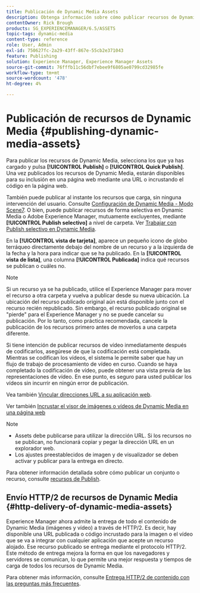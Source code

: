 ```yaml
---
title: Publicación de Dynamic Media Assets
description: Obtenga información sobre cómo publicar recursos de Dynamic Media, como vídeos e imágenes, incluido el envío HTTP/2 de dichos recursos.
contentOwner: Rick Brough
products: SG_EXPERIENCEMANAGER/6.5/ASSETS
topic-tags: dynamic-media
content-type: reference
role: User, Admin
exl-id: 750627fc-2a29-43ff-867e-55cb2e371043
feature: Publishing
solution: Experience Manager, Experience Manager Assets
source-git-commit: 76fffb11c56dbf7ebee9f6805ae0799cd32985fe
workflow-type: tm+mt
source-wordcount: '478'
ht-degree: 4%

---
```


# Publicación de recursos de Dynamic Media {#publishing-dynamic-media-assets}

Para publicar los recursos de Dynamic Media, selecciona los que ya has cargado y pulsa **[!UICONTROL Publish]** o **[!UICONTROL Quick Publish]**. Una vez publicados los recursos de Dynamic Media, estarán disponibles para su inclusión en una página web mediante una URL o incrustando el código en la página web.

También puede publicar al instante los recursos que carga, sin ninguna intervención del usuario. Consulte [Configuración de Dynamic Media - Modo Scene7](config-dms7.md).
O bien, puede publicar recursos de forma selectiva en Dynamic Media o Adobe Experience Manager, mutuamente excluyentes, mediante **[!UICONTROL Publish selectivo]** a nivel de carpeta. Ver [Trabajar con Publish selectivo en Dynamic Media](/help/assets/selective-publishing.md).

En la **[!UICONTROL vista de tarjeta]**, aparece un pequeño icono de globo terráqueo directamente debajo del nombre de un recurso y a la izquierda de la fecha y la hora para indicar que se ha publicado. En la **[!UICONTROL vista de lista]**, una columna **[!UICONTROL Publicada]** indica qué recursos se publican o cuáles no.

>[!NOTE]
>
>Si un recurso ya se ha publicado, utilice el Experience Manager para mover el recurso a otra carpeta y vuelva a publicar desde su nueva ubicación. La ubicación del recurso publicado original aún está disponible junto con el recurso recién republicado. Sin embargo, el recurso publicado original se &quot;pierde&quot; para el Experience Manager y no se puede cancelar su publicación. Por lo tanto, como práctica recomendada, cancele la publicación de los recursos primero antes de moverlos a una carpeta diferente.

Si tiene intención de publicar recursos de vídeo inmediatamente después de codificarlos, asegúrese de que la codificación está completada. Mientras se codifican los vídeos, el sistema le permite saber que hay un flujo de trabajo de procesamiento de vídeo en curso. Cuando se haya completado la codificación de vídeo, puede obtener una vista previa de las representaciones de vídeo. En ese punto, es seguro para usted publicar los vídeos sin incurrir en ningún error de publicación.

Vea también [Vincular direcciones URL a su aplicación web](linking-urls-to-yourwebapplication.md).

Ver también [Incrustar el visor de imágenes o vídeos de Dynamic Media en una página web](embed-code.md)

>[!NOTE]
>
>* Assets debe publicarse para utilizar la dirección URL. Si los recursos no se publican, no funcionará copiar y pegar la dirección URL en un explorador web.
>* Los ajustes preestablecidos de imagen y de visualizador se deben activar y publicar para la entrega en directo.
>

Para obtener información detallada sobre cómo publicar un conjunto o recurso, consulte [recursos de Publish](manage-assets.md).

## Envío HTTP/2 de recursos de Dynamic Media {#http-delivery-of-dynamic-media-assets}

Experience Manager ahora admite la entrega de todo el contenido de Dynamic Media (imágenes y vídeo) a través de HTTP/2. Es decir, hay disponible una URL publicada o código incrustado para la imagen o el vídeo que se va a integrar con cualquier aplicación que acepte un recurso alojado. Ese recurso publicado se entrega mediante el protocolo HTTP/2. Este método de entrega mejora la forma en que los navegadores y servidores se comunican, lo que permite una mejor respuesta y tiempos de carga de todos los recursos de Dynamic Media.

Para obtener más información, consulte [Entrega HTTP/2 de contenido con las preguntas más frecuentes](/help/sites-administering/scene7-http2faq.md).

